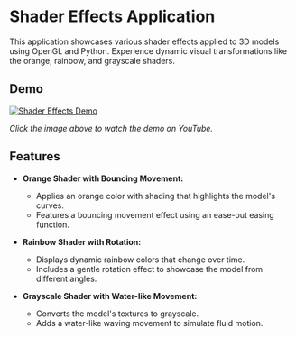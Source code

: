 # Shader Effects Application

This application showcases various shader effects applied to 3D models using OpenGL and Python. Experience dynamic visual transformations like the orange, rainbow, and grayscale shaders.

## Demo

[![Shader Effects Demo](https://img.youtube.com/vi/BVHJNtQtduY/0.jpg)](https://www.youtube.com/watch?v=BVHJNtQtduY)

*Click the image above to watch the demo on YouTube.*

## Features

- **Orange Shader with Bouncing Movement:**
  - Applies an orange color with shading that highlights the model's curves.
  - Features a bouncing movement effect using an ease-out easing function.

- **Rainbow Shader with Rotation:**
  - Displays dynamic rainbow colors that change over time.
  - Includes a gentle rotation effect to showcase the model from different angles.

- **Grayscale Shader with Water-like Movement:**
  - Converts the model's textures to grayscale.
  - Adds a water-like waving movement to simulate fluid motion.
